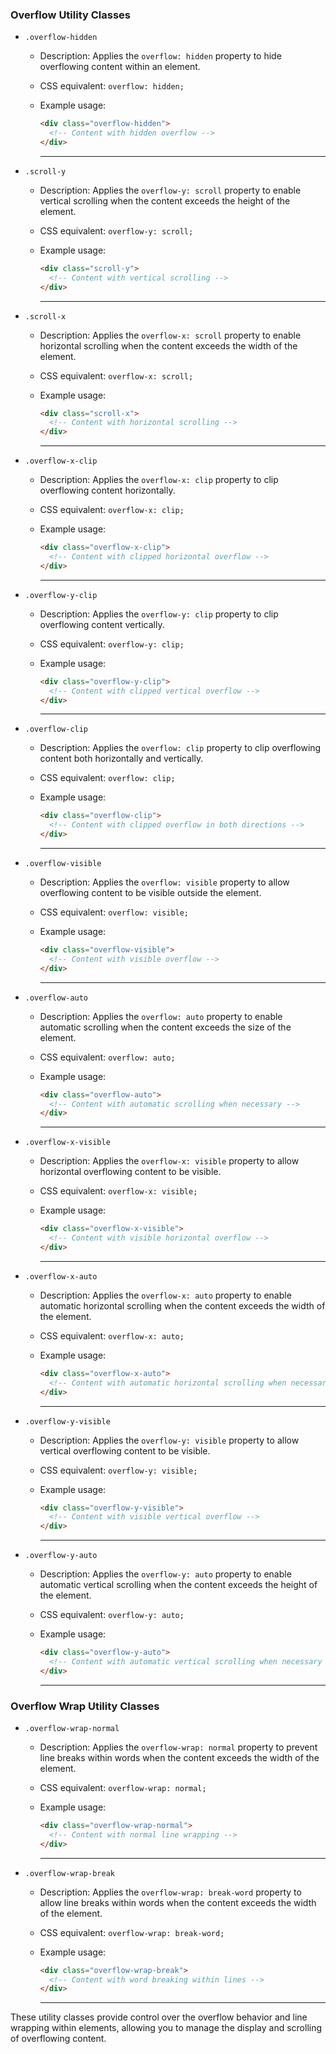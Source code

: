 
### Overflow Utility Classes

- `.overflow-hidden`
  - Description: Applies the `overflow: hidden` property to hide overflowing content within an element.
  - CSS equivalent: `overflow: hidden;`
  - Example usage:
    ```html
    <div class="overflow-hidden">
      <!-- Content with hidden overflow -->
    </div>
    ```

    ---

- `.scroll-y`
  - Description: Applies the `overflow-y: scroll` property to enable vertical scrolling when the content exceeds the height of the element.
  - CSS equivalent: `overflow-y: scroll;`
  - Example usage:
    ```html
    <div class="scroll-y">
      <!-- Content with vertical scrolling -->
    </div>
    ```

    ---

- `.scroll-x`
  - Description: Applies the `overflow-x: scroll` property to enable horizontal scrolling when the content exceeds the width of the element.
  - CSS equivalent: `overflow-x: scroll;`
  - Example usage:
    ```html
    <div class="scroll-x">
      <!-- Content with horizontal scrolling -->
    </div>
    ```

    ---

- `.overflow-x-clip`
  - Description: Applies the `overflow-x: clip` property to clip overflowing content horizontally.
  - CSS equivalent: `overflow-x: clip;`
  - Example usage:
    ```html
    <div class="overflow-x-clip">
      <!-- Content with clipped horizontal overflow -->
    </div>
    ```

    ---

- `.overflow-y-clip`
  - Description: Applies the `overflow-y: clip` property to clip overflowing content vertically.
  - CSS equivalent: `overflow-y: clip;`
  - Example usage:
    ```html
    <div class="overflow-y-clip">
      <!-- Content with clipped vertical overflow -->
    </div>
    ```

    ---

- `.overflow-clip`
  - Description: Applies the `overflow: clip` property to clip overflowing content both horizontally and vertically.
  - CSS equivalent: `overflow: clip;`
  - Example usage:
    ```html
    <div class="overflow-clip">
      <!-- Content with clipped overflow in both directions -->
    </div>
    ```

    ---

- `.overflow-visible`
  - Description: Applies the `overflow: visible` property to allow overflowing content to be visible outside the element.
  - CSS equivalent: `overflow: visible;`
  - Example usage:
    ```html
    <div class="overflow-visible">
      <!-- Content with visible overflow -->
    </div>
    ```

    ---

- `.overflow-auto`
  - Description: Applies the `overflow: auto` property to enable automatic scrolling when the content exceeds the size of the element.
  - CSS equivalent: `overflow: auto;`
  - Example usage:
    ```html
    <div class="overflow-auto">
      <!-- Content with automatic scrolling when necessary -->
    </div>
    ```

    ---

- `.overflow-x-visible`
  - Description: Applies the `overflow-x: visible` property to allow horizontal overflowing content to be visible.
  - CSS equivalent: `overflow-x: visible;`
  - Example usage:
    ```html
    <div class="overflow-x-visible">
      <!-- Content with visible horizontal overflow -->
    </div>
    ```

    ---

- `.overflow-x-auto`
  - Description: Applies the `overflow-x: auto` property to enable automatic horizontal scrolling when the content exceeds the width of the element.
  - CSS equivalent: `overflow-x: auto;`
  - Example usage:
    ```html
    <div class="overflow-x-auto">
      <!-- Content with automatic horizontal scrolling when necessary -->
    </div>
    ```

    ---

- `.overflow-y-visible`
  - Description: Applies the `overflow-y: visible` property to allow vertical overflowing content to be visible.
  - CSS equivalent: `overflow-y: visible;`
  - Example usage:
    ```html
    <div class="overflow-y-visible">
      <!-- Content with visible vertical overflow -->
    </div>
    ```

    ---

- `.overflow-y-auto`
  - Description: Applies the `overflow-y: auto` property to enable automatic vertical scrolling when the content exceeds the height of the element.
  - CSS equivalent: `overflow-y: auto;`
  - Example usage:
    ```html
    <div class="overflow-y-auto">
      <!-- Content with automatic vertical scrolling when necessary -->
    </div>
    ```

    ---

### Overflow Wrap Utility Classes

- `.overflow-wrap-normal`
  - Description: Applies the `overflow-wrap: normal` property to prevent line breaks within words when the content exceeds the width of the element.
  - CSS equivalent: `overflow-wrap: normal;`
  - Example usage:
    ```html
    <div class="overflow-wrap-normal">
      <!-- Content with normal line wrapping -->
    </div>
    ```

    ---

- `.overflow-wrap-break`
  - Description: Applies the `overflow-wrap: break-word` property to allow line breaks within words when the content exceeds the width of the element.
  - CSS equivalent: `overflow-wrap: break-word;`
  - Example usage:
    ```html
    <div class="overflow-wrap-break">
      <!-- Content with word breaking within lines -->
    </div>
    ```

    ---

These utility classes provide control over the overflow behavior and line wrapping within elements, allowing you to manage the display and scrolling of overflowing content.
